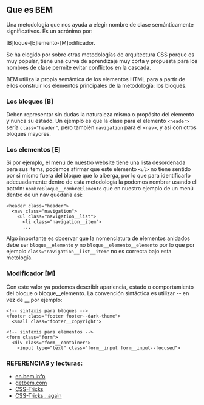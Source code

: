 ## Que es BEM

Una metodología que nos ayuda a elegir nombre de clase semánticamente significativos. Es un acrónimo por:  

[B]loque-[E]lemento-[M]odificador.  

Se ha elegido por sobre otras metodologías de arquitectura CSS porque es muy popular, tiene una curva de aprendizaje muy corta y propuesta para los nombres de clase permite evitar conflictos en la 
cascada.

BEM utiliza la propia semántica de los elementos HTML para a partir de ellos construir los elementos principales de la metodología: los bloques. 

### Los bloques **[B]**

Deben representar sin dudas la naturaleza misma o propósito del elemento y nunca su estado. Un ejemplo es que la clase para el elemento `<header>` sería `class="header"`, pero también `navigation` para el `<nav>`, y asi con otros bloques mayores.

### Los elementos **[E]**

Si por ejemplo, el menú de nuestro website tiene una lista desordenada para sus ítems, podemos afirmar que este elemento `<ul>` no tiene sentido por si mismo fuera del bloque que lo alberga, por lo que para identificarlo adecuadamente dentro de esta metodología la podemos nombrar usando el patrón: `nombreBloque__nombreElemento` que en nuestro ejemplo de un menú dentro de un nav quedaría así:

```
<header class="header">
  <nav class="navigation">
    <ul class="navigation__list">
      <li class="navigation__item">
      ...
```

Algo importante es observar que la nomenclatura de elementos anidados debe ser `bloque__elemento` y no `bloque__elemento__elemento` por lo que por ejemplo `class="navigation__list__item"` no es correcta bajo esta metología. 

### Modificador **[M]**

Con este valor ya podemos describir apariencia, estado o comportamiento del bloque o bloque__elemento. La convención sintáctica es utilizar -- en vez de __ por ejemplo:

```
<!-- sintaxis para bloques -->
<footer class="footer footer--dark-theme">
  <small class="footer__copyright">
```

```
<!-- sintaxis para elementos -->
<form class="form">
  <div class="form__container">
    <input type="text" class="form__input form__input--focused">
```

### REFERENCIAS y lecturas: 

* [en.bem.info](https://en.bem.info/methodology/)
* [getbem.com](http://getbem.com/introduction/)
* [CSS-Tricks](https://css-tricks.com/bem-101/)
* [CSS-Tricks...again](https://css-tricks.com/building-a-scalable-css-architecture-with-bem-and-utility-classes/)

